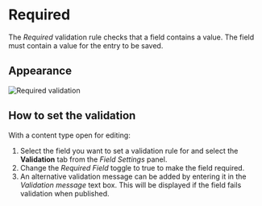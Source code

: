 # Required
The *Required* validation rule checks that a field contains a value. The field must contain a value for the entry to be saved.

## Appearance
![Required validation](/images/validation-required.png)

## How to set the validation
With a content type open for editing:

1. Select the field you want to set a validation rule for and select the **Validation** tab from the *Field Settings* panel.
2. Change the *Required Field* toggle to true to make the field required.
3. An alternative validation message can be added by entering it in the *Validation message* text box. This will be displayed if the field fails validation when published.
